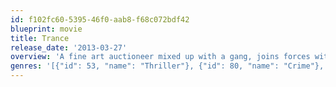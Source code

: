 ```yaml
---
id: f102fc60-5395-46f0-aab8-f68c072bdf42
blueprint: movie
title: Trance
release_date: '2013-03-27'
overview: 'A fine art auctioneer mixed up with a gang, joins forces with a hypnotherapist to recover a lost painting. As boundaries between desire, reality and hypnotic suggestion begin to blur, the stakes rise faster than anyone could have anticipated.'
genres: '[{"id": 53, "name": "Thriller"}, {"id": 80, "name": "Crime"}, {"id": 18, "name": "Drama"}, {"id": 9648, "name": "Mystery"}]'
---
```

